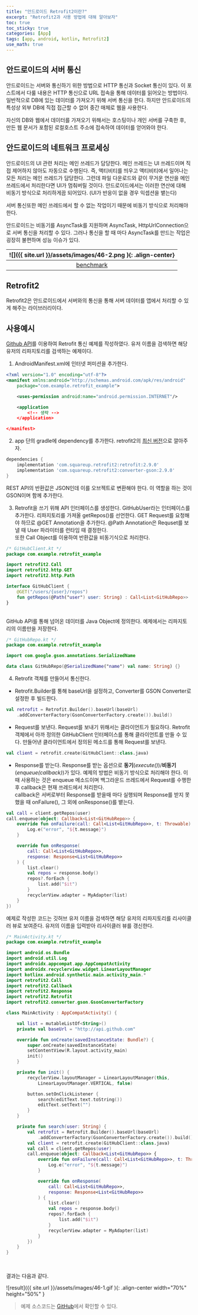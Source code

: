 ```yaml
---
title: "안드로이드 Retrofit2이란?"
excerpt: "Retrofit2과 사용 방법에 대해 알아보자"
toc: true
toc_sticky: true
categories: [App]
tags: [app, android, kotlin, Retrofit2]
use_math: true
---
```


## 안드로이드의 서버 통신
안드로이드는 서버와 통신하기 위한 방법으로 HTTP 통신과 Socket 통신이 있다. 이 포스트에서 다룰 내용은 HTTP 통신으로 URL 접속을 통해 데이터를 읽어오는 방법이다. 일반적으로 DB에 있는 데이터를 가져오기 위해 서버 통신을 한다. 하지만 안드로이드의 특성상 외부 DB에 직접 접근할 수 없어 중간 매체로 웹을 사용한다.  

자신의 DB와 웹에서 데이터를 가져오기 위해서는 호스팅이나 개인 서버를 구축한 후, 만든 웹 문서가 포함된 로컬호스트 주소에 접속하여 데이터를 얻어와야 한다.

## 안드로이드의 네트워크 프로세싱
안드로이드의 UI 관련 처리는 메인 쓰레드가 담당한다. 메인 쓰레드는 UI 쓰레드이며 직접 제어하지 않아도 자동으로 수행된다. 즉, 액티비티를 띄우고 액티비티에서 일어나는 모든 처리는 메인 쓰레드가 담당한다. 그런데 파일 다운로드와 같이 무거운 연산을 메인 쓰레드에서 처리한다면 UI가 멈춰버릴 것이다. 안드로이드에서는 이러한 연산에 대해 비동기 방식으로 처리하게끔 되어있다. (UI가 반응이 없을 경우 익셉션을 뱉는다)  

서버 통신또한 메인 쓰레드에서 할 수 없는 작업이기 때문에 비동기 방식으로 처리해야 한다.

안드로이드는 비동기를 AsyncTask를 지원하며 AsyncTask, HttpUrlConnection으로 서버 통신을 처리할 수 있다. 그러나 통신을 할 때 마다 AsyncTask를 만드는 작업은 굉장히 불편하며 성능 이슈가 있다.

| ![]({{ site.url }}/assets/images/46-2.png ){: .align-center} |
|:--:|
| [benchmark](http://instructure.github.io/blog/2013/12/09/volley-vs-retrofit/) |

## Retrofit2
Retrofit2은 안드로이드에서 서버와의 통신을 통해 서버 데이터를 앱에서 처리할 수 있게 해주는 라이브러리이다. 

## 사용예시
[Github API](https://api.github.com/)를 이용하여 Retrofit 통신 예제를 작성하였다. 유저 이름을 검색하면 해당 유저의 리파지토리를 검색하는 예제이다.


1. AndroidManifest.xml에 인터넷 퍼미션을 추가한다.
```xml
<?xml version="1.0" encoding="utf-8"?>
<manifest xmlns:android="http://schemas.android.com/apk/res/android"
    package="com.example.retrofit_example">

    <uses-permission android:name="android.permission.INTERNET"/>

    <application
        <!-- 생략 -->
    </application>

</manifest>
```

2. app 단의 gradle에 dependency를 추가한다. retrofit2의 [최신 버전](https://github.com/square/retrofit/releases)으로 깔아주자.  

```gradle
dependencies {
    implementation 'com.squareup.retrofit2:retrofit:2.9.0'
    implementation 'com.squareup.retrofit2:converter-gson:2.9.0'
}
```

REST API의 반환값은 JSON인데 이를 오브젝트로 변환해야 한다. 이 역할을 하는 것이 GSON이며 함께 추가한다.

3. Retrofit을 쓰기 위해 API 인터페이스를 생성한다.
GitHubUser라는 인터페이스를 추가한다. 리파지토리를 가져올 getRepos()를 선언한다. GET Request를 요청해야 하므로 @GET Annotation을 추가한다. @Path Annotation은 Requset를 보낼 때 User 파라미터를 런타임 때 결정한다.  
또한 Call Object를 이용하여 반환값을 비동기식으로 처리한다.


```kotlin
/* GitHubClient.kt */
package com.example.retrofit_example

import retrofit2.Call
import retrofit2.http.GET
import retrofit2.http.Path

interface GitHubClient {
    @GET("/users/{user}/repos")
    fun getRepos(@Path("user") user: String) : Call<List<GitHubRepo>>
}
```

<br>
GitHub API를 통해 넘어온 데이터를 Java Object에 정의한다. 예제에서는 리파지토리의 이름만을 저장한다.

```kotlin
/* GitHubRepo.kt */
package com.example.retrofit_example

import com.google.gson.annotations.SerializedName

data class GitHubRepo(@SerializedName("name") val name: String) {}
```

4. Retrofit 객체를 만들어서 통신한다.
- Retrofit.Builder를 통해 baseUrl을 설정하고, Converter를 GSON Converter로 설정한 후 빌드한다.
```kotlin
val retrofit = Retrofit.Builder().baseUrl(baseUrl)
    .addConverterFactory(GsonConverterFactory.create()).build()
```

- Request를 보낸다.
Request를 보내기 위해서는 클라이언트가 필요하다. Retrofit 객체에서 아까 정의한 GitHubClient 인터페이스를 통해 클라이언트를 만들 수 있다. 만들어낸 클라이언트에서 정의된 메소드를 통해 Request를 보낸다.

```kotlin
val client = retrofit.create(GitHubClient::class.java)
```

- Response를 받는다.
Response를 받는 옵션으로 **동기**(*execute()*)/**비동기**(*enqueue(callback)*)가 있다. 예제의 방법은 비동기 방식으로 처리해야 한다. 이 때 사용하는 것은 enqueue 메소드이며 백그라운드 쓰레드에서 Request를 수행한 후 callback은 현재 쓰레드에서 처리한다.  
callback은 서버로부터 Response를 받을때 마다 실행되며 Response를 받지 못했을 때 onFailure(), 그 외에 onResponse()를 뱉는다.  

```kotlin
val call = client.getRepos(user)
call.enqueue(object: Callback<List<GitHubRepo>> {
    override fun onFailure(call: Call<List<GitHubRepo>>, t: Throwable) {
        Log.e("error", "${t.message}")
    }

    override fun onResponse(
        call: Call<List<GitHubRepo>>,
        response: Response<List<GitHubRepo>>
    ) {
        list.clear()
        val repos = response.body()
        repos?.forEach {
            list.add("$it")
        }
        recyclerView.adapter = MyAdapter(list)
    }
})
```

예제로 작성한 코드는 깃허브 유저 이름을 검색하면 해당 유저의 리파지토리를 리사이클러 뷰로 보여준다. 유저의 이름을 입력받아 리사이클러 뷰를 갱신한다.

```kotlin
/* MainActivity.kt */
package com.example.retrofit_example

import android.os.Bundle
import android.util.Log
import androidx.appcompat.app.AppCompatActivity
import androidx.recyclerview.widget.LinearLayoutManager
import kotlinx.android.synthetic.main.activity_main.*
import retrofit2.Call
import retrofit2.Callback
import retrofit2.Response
import retrofit2.Retrofit
import retrofit2.converter.gson.GsonConverterFactory

class MainActivity : AppCompatActivity() {

    val list = mutableListOf<String>()
    private val baseUrl = "http://api.github.com"

    override fun onCreate(savedInstanceState: Bundle?) {
        super.onCreate(savedInstanceState)
        setContentView(R.layout.activity_main)
        init()
    }

    private fun init() {
        recyclerView.layoutManager = LinearLayoutManager(this,
            LinearLayoutManager.VERTICAL, false)

        button.setOnClickListener {
            search(editText.text.toString())
            editText.setText("")
        }
    }

    private fun search(user: String) {
        val retrofit = Retrofit.Builder().baseUrl(baseUrl)
            .addConverterFactory(GsonConverterFactory.create()).build()
        val client = retrofit.create(GitHubClient::class.java)
        val call = client.getRepos(user)
        call.enqueue(object: Callback<List<GitHubRepo>> {
            override fun onFailure(call: Call<List<GitHubRepo>>, t: Throwable) {
                Log.e("error", "${t.message}")
            }

            override fun onResponse(
                call: Call<List<GitHubRepo>>,
                response: Response<List<GitHubRepo>>
            ) {
                list.clear()
                val repos = response.body()
                repos?.forEach {
                    list.add("$it")
                }
                recyclerView.adapter = MyAdapter(list)
            }
        })
    }
}
```

<br>

결과는 다음과 같다.

![result]({{ site.url }}/assets/images/46-1.gif ){: .align-center width="70%" height="50%" }

>예제 소스코드는 [GitHub](https://github.com/sys09270883/retrofit-example)에서 확인할 수 있다.


<br>